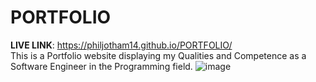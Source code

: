 # PORTFOLIO
**LIVE LINK**: https://philjotham14.github.io/PORTFOLIO/
<br>
This is a Portfolio website displaying my Qualities and Competence as a Software Engineer in the Programming field.
![image](https://github.com/PhilJotham14/PORTFOLIO/assets/64320491/a03f4eb4-e534-4136-a463-b77697df85cf)
